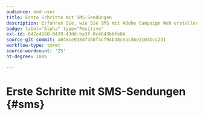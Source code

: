 ```yaml
---
audience: end-user
title: Erste Schritte mit SMS-Sendungen
description: Erfahren Sie, wie Sie SMS mit Adobe Campaign Web erstellen und senden
badge: label="Alpha" type="Positive"
exl-id: 642c4180-0439-43dd-ba3f-0c4843bbfe84
source-git-commit: a048ce9384f458f4cf94b38ceac46e2c04bcc231
workflow-type: tm+mt
source-wordcount: '25'
ht-degree: 100%

---
```


# Erste Schritte mit SMS-Sendungen {#sms}
